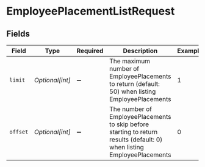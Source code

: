 # EmployeePlacementListRequest


## Fields

| Field                                                                                                                   | Type                                                                                                                    | Required                                                                                                                | Description                                                                                                             | Example                                                                                                                 |
| ----------------------------------------------------------------------------------------------------------------------- | ----------------------------------------------------------------------------------------------------------------------- | ----------------------------------------------------------------------------------------------------------------------- | ----------------------------------------------------------------------------------------------------------------------- | ----------------------------------------------------------------------------------------------------------------------- |
| `limit`                                                                                                                 | *Optional[int]*                                                                                                         | :heavy_minus_sign:                                                                                                      | The maximum number of EmployeePlacements to return (default: 50) when listing EmployeePlacements                        | 1                                                                                                                       |
| `offset`                                                                                                                | *Optional[int]*                                                                                                         | :heavy_minus_sign:                                                                                                      | The number of EmployeePlacements to skip before starting to return results (default: 0) when listing EmployeePlacements | 0                                                                                                                       |